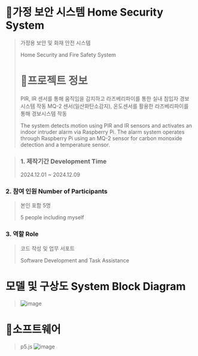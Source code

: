 # 🏡가정 보안 시스템 Home Security System
>
> 가정용 보안 및 화재 안전 시스템
>
> Home Security and Fire Safety System
>
># 📄프로젝트 정보
>
>PIR, IR 센서를 통해 움직임을 감지하고 라즈베리파이를 통한 실내 침입자 경보 시스템 작동
>MQ-2 센서(일산화탄소감지), 온도센서를 활용한 라즈베리파이를 통해 경보시스템 작동
>
>The system detects motion using PIR and IR sensors and activates an indoor intruder alarm via Raspberry Pi.
>The alarm system operates through Raspberry Pi using an MQ-2 sensor for carbon monoxide detection and a temperature sensor.


>### 1. 제작기간 Development Time
>
>2024.12.01 ~ 2024.12.09


### 2. 참여 인원 Number of Participants
>
> 본인 포함 5명
>
> 5 people including myself


### 3. 역할 Role
>
> 코드 작성 및 업무 서포트
>
>Software Development and Task Assistance

# 모델 및 구상도 System Block Diagram
>
>![image](https://github.com/user-attachments/assets/46d6a5d7-cb2e-402e-9422-17853216f41e)


# 🔡소프트웨어
>p5.js ![image](https://github.com/user-attachments/assets/d4f92356-480e-4d7f-9a55-a3bedadfed33)

>




























